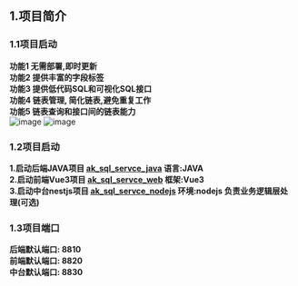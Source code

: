 ## 1.项目简介
### 1.1项目启动
**功能1 无需部署,即时更新<br/>**
**功能2 提供丰富的字段标签<br/>**
**功能3 提供低代码SQL和可视化SQL接口<br/>**
**功能4 链表管理, 简化链表,避免重复工作<br/>**
**功能5 链表查询和接口间的链表能力<br/>**
![image](https://github.com/939446256/ak_sql_servce_web/assets/18087848/c4d7e7cf-cad6-4ae3-960b-ec3ca4b0bd11)
![image](https://github.com/939446256/ak_sql_servce_web/assets/18087848/67a0a924-09dc-4559-891b-d4c0fd19dbe0)

### 1.2项目启动
**1.启动后端JAVA项目 <a href="https://github.com/939446256/ak_sql_servce_java">ak_sql_servce_java</a> 语言:JAVA<br/>**
**2.启动前端Vue3项目 <a href="https://github.com/939446256/ak_sql_servce_web">ak_sql_servce_web</a> 框架:Vue3**<br/>
**3.启动中台nestjs项目  <a href="https://github.com/939446256/ak_sql_servce_nodejs">ak_sql_servce_nodejs</a> 环境:nodejs 负责业务逻辑层处理(可选)**

 
### 1.3项目端口
**后端默认端口: 8810<br/>**
**前端默认端口: 8820<br/>**
**中台默认端口: 8830<br/>**



